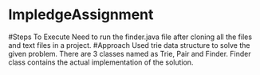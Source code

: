 # ImpledgeAssignment
#Steps To Execute
Need to run the finder.java file after cloning all the files and text files in a project.
#Approach
Used trie data structure to solve the given problem.
There are 3 classes named as Trie, Pair and Finder.
Finder class contains the actual implementation of the solution.
